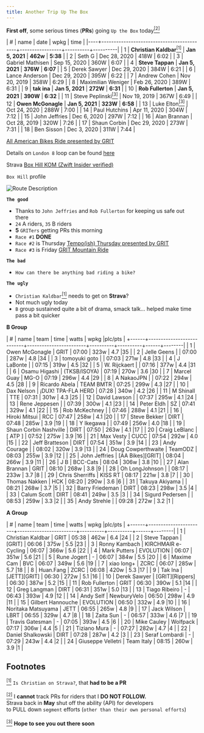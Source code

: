 ```yaml
---
title: Another Trip Up The Box
---
```


**First off**, some serious times (**PRs**) going `Up the Box` today[<sup>[2]</sup>](#2)

|  # | name                                      | date            | wpkg     |     time |
|----+-------------------------------------------+-----------------+----------+----------|
|  1 | **Christian Kaldbar**[<sup>[1]</sup>](#1) | **Jan 5, 2021** | **462w** | **5:38** |
|  2 | Seth G                                    | Dec 28, 2020    | 418W     |     6:02 |
|  3 | Gabriel Mathisen                          | Sep 15, 2020    | 360W     |     6:07 |
|  4 | **Steve Tappan**                          | **Jan 5, 2021** | **376W** | **6:07** |
|  5 | Derek Sawyer                              | Dec 29, 2020    | 384W     |     6:21 |
|  6 | Lance Anderson                            | Dec 29, 2020    | 395W     |     6:22 |
|  7 | Andrew Cohen                              | Nov 20, 2019    | 358W     |     6:29 |
|  8 | Maximilian Weniger                        | Feb 26, 2020    | 389W     |     6:31 |
|  9 | **tak ina**                               | **Jan 5, 2021** | **272W** | **6:31** |
| 10 | **Rob Fullerton**                         | **Jan 5, 2021** | **390W** | **6:32** |
| 11 | Steve Peplinski[<sup>[3]</sup>](#3)       | Nov 19, 2019    | 367W     |     6:49 |
| 12 | **Owen McGonagle**                        | **Jan 5, 2021** | **323W** | **6:58** |
| 13 | Luke Elton[<sup>[3]</sup>](#3)            | Oct 24, 2020    | 288W     |     7:00 |
| 14 | Paul Hutchins                             | Apr 11, 2020    | 304W     |     7:12 |
| 15 | John Jeffries                             | Dec 6, 2020     | 297W     |     7:12 |
| 16 | Alan Brannan                              | Oct 28, 2019    | 320W     |     7:26 |
| 17 | Shaun Corbin                              | Dec 29, 2020    | 273W     |     7:31 |
| 18 | Ben Sisson                                | Dec 3, 2020     | 311W     |     7:44 |


[All American Bikes Ride presented by GRIT](https://zwiftpower.com/events.php?zid=1448399)

Details on `London 8` loop can be found [here](https://zwiftinsider.com/route/london-8)

Strava [Box Hill KOM (Zwift Insider verified)](https://www.strava.com/segments/12744502?filter=overall)

`Box Hill` profile

![Route Description](../../../2020/12/29/images/box_hill.png)


**`The good`**

- Thanks to `John Jeffries` and `Rob Fullerton` for keeping us safe out there
- `24` A riders, `35` B riders
- **5** `GRITers` getting PRs this morning
- `Race #1` **DONE**
- `Race #2` is Thursday [Tempo(ish) Thursday presented by GRIT](https://zwiftpower.com/events.php?zid=1459448)
- `Race #3` is Friday [GRIT Mountain Ride](https://zwiftpower.com/events.php?zid=1464931)

**`The bad`**
- `How can there be anything bad riding a bike?`

**`The ugly`**
- `Christian Kaldbar`[<sup>[1]</sup>](#1) needs to get on **Strava**?
- Not much ugly today
- `B` group sustained quite a bit of drama, smack talk... helped make time pass a bit quicker

**B Group**

| #    | name                      | team                   | time     | watts    | wpkg |plc/pts |
+------+---------------------------+------------------------+----------+----------+------+--------|
| 1    | Owen McGonagle            | GRIT                   | 07:00    | 323w     | 4.7  |35      |
| 2    | Jelle Geens               |                        | 07:00    | 287w     | 4.8  |34      |
| 3    | tomoyuki goto             |                        | 07:03    | 271w     | 4.8  |33      |
| 4    | J LaBonte                 |                        | 07:15    | 319w     | 4.5  |32      |
| 5    | W. Rijckaert              |                        | 07:16    | 377w     | 4.4  |31      |
| 6    | Osamu Higashi             | (TKSB/ISOYA)           | 07:19    | 270w     | 3.6  |30      |
| 7    | Marcel Guay               | MG-O                   | 07:19    | 296w     | 4.4  |29      |
| 8    | A NakaoJPN                |                        | 07:22    | 294w     | 4.5  |28      |
| 9    | Ricardo Abela             | TEAM BMTR              | 07:25    | 299w     | 4.3  |27      |
| 10   | Dax Nelson                | ¡DUX! TPA-FLA HERD     | 07:28    | 340w     | 4.2  |26      |
| 11   | M Shinall                 | TTE                    | 07:31    | 301w     | 4.3  |25      |
| 12   | David Lawson              |                        | 07:37    | 295w     | 4.1  |24      |
| 13   | Rene Jeppesen             |                        | 07:39    | 300w     | 4.1  |23      |
| 14   | Peter Eldh                | SZ                     | 07:41    | 329w     | 4.1  |22      |
| 15   | Rob McKechney             |                        | 07:46    | 288w     | 4.1  |21      |
| 16   | Hiroki Mitsui             | RCC                    | 07:47    | 258w     | 4.1  |20      |
| 17   | Steve Bekker              | DIRT                   | 07:48    | 285w     | 3.9  |19      |
| 18   | Y Ikegawa                 |                        | 07:49    | 256w     | 4.0  |18      |
| 19   | Shaun Corbin Nashville    | DIRT                   | 07:50    | 263w     | 4.1  |17      |
| 20   | Craig LeBlanc             | [ ATP ]                | 07:52    | 275w     | 3.9  |16      |
| 21   | Max Vesty                 | CUCC                   | 07:54    | 292w     | 4.0  |15      |
| 22   | Jeff Bratteson            | DIRT                   | 07:54    | 351w     | 3.9  |14      |
| 23   | Andy Courage              |                        | 08:02    | 320w     | 3.9  |13      |
| 24   | Doug Cowperthwaite        | TeamODZ                | 08:03    | 255w     | 3.9  |12      |
| 25   | John Jeffries             | [AA Bikes][GRIT]       | 08:04    | 266w     | 3.9  |11      |
| 26   | J B                       | BCC-Cats               | 08:04    | 306w     | 3.8  |10      |
| 27   | Alan Brannan              | GRIT                   | 08:10    | 268w     | 3.8  |9       |
| 28   | Oh LongJohnson            |                        | 08:17    | 233w     | 3.7  |8       |
| 29   | Chris Sherriffs           | KISS RT                | 08:17    | 221w     | 3.8  |7       |
| 30   | Thomas Nakken             | HCK                    | 08:20    | 290w     | 3.6  |6       |
| 31   | Takuya Akiyama            |                        | 08:21    | 268w     | 3.7  |5       |
| 32   | Barry Friedeman           | DIRT                   | 08:23    | 298w     | 3.5  |4       |
| 33   | Calum Scott               | DIRT                   | 08:41    | 249w     | 3.5  |3       |
| 34   | Sigurd Pedersen           |                        | 08:53    | 259w     | 3.3  |2       |
| 35   | Andy Strehle              |                        | 09:28    | 272w     | 3.2  |1       |

**A Group**

| #    | name                  | team                   | time     | watts    | wpkg |plc/pts |
+------+-----------------------+------------------------+----------+----------+------+--------|
| 1    | Christian Kaldbar     | GRIT                   | 05:38    | 462w     | 6.4  |24      |
| 2    | Steve Tappan          | [GRIT]                 | 06:06    | 375w     | 5.5  |23      |
| 3    | Ronny Kambach         | KIRCHMAIR e-Cycling    | 06:07    | 366w     | 5.6  |22      |
| 4    | Mark Putters          | EVOLUTION              | 06:07    | 351w     | 5.6  |21      |
| 5    | Rune Jogert           | -                      | 06:07    | 384w     | 5.5  |20      |
| 6    | Maxime Cam            | BVC                    | 06:07    | 349w     | 5.6  |19      |
| 7    | xiao long+            | ZCRC                   | 06:07    | 285w     | 5.7  |18      |
| 8    | Huan.Fang             | ZCRC                   | 06:08    | 420w     | 5.3  |17      |
| 9    | Tak Ina               | [JETT][GRIT]           | 06:30    | 272w     | 5.1  |16      |
| 10   | Derek Sawyer          | [GRIT][Rippers]        | 06:30    | 387w     | 5.2  |15      |
| 11   | Rob Fullerton         | GRIT                   | 06:30    | 390w     | 5.1  |14      |
| 12   | Greg Langman          | DIRT                   | 06:31    | 351w     | 5.0  |13      |
| 13   | Tiago Ribeiro         | -                      | 06:43    | 393w     | 4.9  |12      |
| 14   | Andy Self             | NewburyVelo            | 06:50    | 298w     | 4.9  |11      |
| 15   | Gilbert Hannouche     | EVOLUTION              | 06:50    | 332w     | 4.9  |10      |
| 16   | Noritaka Matsuyama    | JETT                   | 06:55    | 265w     | 4.8  |9       |
| 17   | Jack Wilson           | LBRT                   | 06:55    | 329w     | 4.7  |8       |
| 18   | Zaita Sun             | -                      | 06:57    | 333w     | 4.6  |7       |
| 19   | Travis Gatesman       | -                      | 07:05    | 393w     | 4.5  |6       |
| 20   | Mike Cauley           | Wolfpack               | 07:17    | 306w     | 4.4  |5       |
| 21   | Tiziano Mura          | -                      | 07:27    | 282w     | 4.7  |4       |
| 22   | Daniel Shalkowski     | DIRT                   | 07:28    | 287w     | 4.2  |3       |
| 23   | Seraf Lombardi        | -                      | 07:29    | 243w     | 4.4  |2       |
| 24   | Giuseppe Velletri     | Team Italy             | 08:15    | 260w     | 3.9  |1       |

## **Footnotes**

[<sup>[1]</sup>](#1) <a class="anchor" id="1"></a> `Is Christian on Strava?`, that **had to be a PR** <br> <br>
[<sup>[2]</sup>](#2) <a class="anchor" id="2"></a>
I **cannot** track PRs for riders that I **DO NOT FOLLOW.** <br>
Strava back in **May** shut off the ability (API) for developers <br>
to PULL down `segment` efforts (`other than their own personal efforts`) <br> <br>
[<sup>[3]</sup>](#3) <a class="anchor" id="3"></a> **Hope to see you out there soon**
